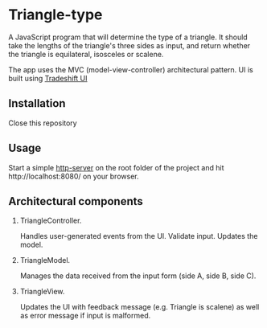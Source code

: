# Triangle-type

A JavaScript program that will determine the type of a triangle. It should take the lengths of the triangle's three sides as input, and return whether the triangle is equilateral, isosceles or scalene.

The app uses the MVC (model-view-controller) architectural pattern.
UI is built using [Tradeshift UI](https://github.com/Tradeshift/tradeshift-ui)

## Installation
Close this repository

## Usage
Start a simple [http-server](https://www.npmjs.com/package/http-server) on the root folder of the project and hit http://localhost:8080/ on your browser.

## Architectural components
    
 1. TriangleController.

     Handles user-generated events from the UI. Validate input. Updates the model.

 2. TriangleModel.

     Manages the data received from the input form (side A, side B, side C).

 3. TriangleView.

     Updates the UI with feedback message (e.g. Triangle is scalene) as well as error message if input is malformed.


